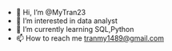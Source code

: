- 👋 Hi, I’m @MyTran23
- 👀 I’m interested in data analyst
- 🌱 I’m currently learning SQL,Python
- 📫 How to reach me tranmy1489@gmail.com

<!---
MyTran23/MyTran23 is a ✨ special ✨ repository because its `README.md` (this file) appears on your GitHub profile.
You can click the Preview link to take a look at your changes.
--->
